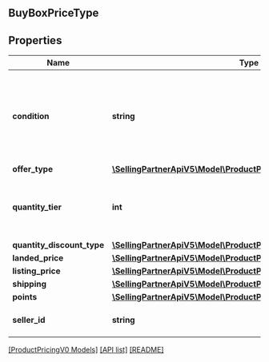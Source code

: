 ## BuyBoxPriceType

## Properties

Name | Type | Description | Notes
------------ | ------------- | ------------- | -------------
**condition** | **string** | Indicates the condition of the item. For example: New, Used, Collectible, Refurbished, or Club. |
**offer_type** | [**\SellingPartnerApiV5\Model\ProductPricingV0\OfferCustomerType**](OfferCustomerType.md) |  | [optional]
**quantity_tier** | **int** | Indicates at what quantity this price becomes active. | [optional]
**quantity_discount_type** | [**\SellingPartnerApiV5\Model\ProductPricingV0\QuantityDiscountType**](QuantityDiscountType.md) |  | [optional]
**landed_price** | [**\SellingPartnerApiV5\Model\ProductPricingV0\MoneyType**](MoneyType.md) |  |
**listing_price** | [**\SellingPartnerApiV5\Model\ProductPricingV0\MoneyType**](MoneyType.md) |  |
**shipping** | [**\SellingPartnerApiV5\Model\ProductPricingV0\MoneyType**](MoneyType.md) |  |
**points** | [**\SellingPartnerApiV5\Model\ProductPricingV0\Points**](Points.md) |  | [optional]
**seller_id** | **string** | The seller identifier for the offer. | [optional]

[[ProductPricingV0 Models]](../) [[API list]](../../Api) [[README]](../../../README.md)
